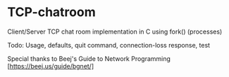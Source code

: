 # TCP-chatroom
Client/Server TCP chat room implementation in C using fork() (processes)

Todo:
Usage, defaults, quit command, connection-loss response, test

Special thanks to Beej's Guide to Network Programming [https://beej.us/guide/bgnet/]
